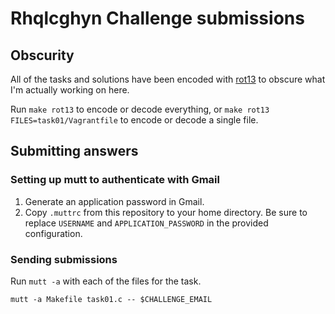 # Rhqlcghyn Challenge submissions

## Obscurity

All of the tasks and solutions have been encoded with [rot13](https://en.wikipedia.org/wiki/ROT13) to obscure what I'm actually working on here.

Run `make rot13` to encode or decode everything, or `make rot13 FILES=task01/Vagrantfile` to encode or decode a single file.

## Submitting answers

### Setting up mutt to authenticate with Gmail

  1. Generate an application password in Gmail.
  2. Copy `.muttrc` from this repository to your home directory. Be sure to replace `USERNAME` and `APPLICATION_PASSWORD` in the provided configuration.

### Sending submissions

Run `mutt -a` with each of the files for the task.

```
mutt -a Makefile task01.c -- $CHALLENGE_EMAIL
```    
